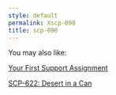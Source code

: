 ```yaml
---
style: default
permalink: Xscp-090
title: scp-090
---
```

You may also like:

[Your First Support Assignment](http://scp-wiki.net/rho9-support-assignment)

[SCP-622: Desert in a Can](http://scp-wiki.net/scp-622)
